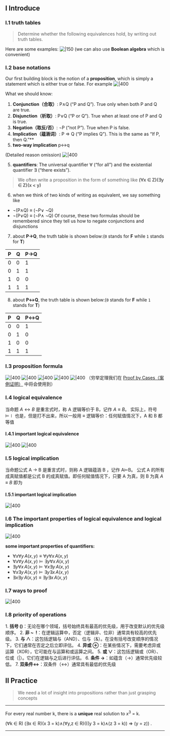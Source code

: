 ## I Introduce



### I.1 truth tables

> Determine whether the following equivalences hold, by writing out truth tables.

Here are some examples:
 ![|150](attachments/00-Preface.png) 
 (we can also use **Boolean algebra** which is convenient)
### I.2 base notations

Our first building block is the notion of a **proposition**, which is simply a statement which is either true or false.
For example
![|400](attachments/01-Propositional%20Logic.png)

What we should know:
1. **Conjunction（合取）**: P∧Q (“P and Q”). True only when both P and Q are true.
2. **Disjunction（析取）**: P∨Q (“P or Q”). True when at least one of P and Q is true.
3. **Negation（取反/否）**: ¬P (“not P”). True when P is false.
4. **Implication（蕴涵词）**: P ⇒ Q (“P implies Q”). This is the same as “If P, then Q.”**
5.   **two-way implication**  p↔q

 (Detailed reason omission)
 ![|400](attachments/00-Preface-1.png)
 
5. **quantifiers**: The universal quantifier ∀ (“for all”) and the existential quantifier ∃ (“there exists”).

> We often write a proposition in the form of something like **(∀x ∈ Z)(∃y ∈ Z)(x < y)**

6. when we think of two kinds of writing as equivalent, we say something like
- ¬(P∧Q) ≡ (¬P∨ ¬Q)
- ¬(P∨Q) ≡ (¬P∧ ¬Q)
Of course, these two formulas should be remembered since they tell us how to negate conjunctions and disjunctions

7. about **P→Q**, the truth table is shown below:(`0` stands for **F** while `1` stands for **T**)

| P   | Q   | P→Q |
| --- | --- | --- |
| 0   | 0   | 1   |
| 0   | 1   | 1   |
| 1   | 0   | 0   |
| 1   | 1   | 1   |
8. about **P↔Q**, the truth table is shown below:(`0` stands for **F** while `1` stands for **T**)

| P   | Q   | P↔Q |
| --- | --- | --- |
| 0   | 0   | 1   |
| 0   | 1   | 0   |
| 1   | 0   | 0   |
| 1   | 1   | 1   |

### I.3 proposition formula

![|400](attachments/01-Propositional%20Logic-1.png)
![|400](attachments/01-Propositional%20Logic-2.png)
![|400](attachments/01-Propositional%20Logic-3.png)
![|400](attachments/01-Propositional%20Logic-4.png)
![|400](attachments/01-Propositional%20Logic-11.png)
（穷举定理我们在 [Proof by Cases（案例证明）](02-Proof.md#Proof%20by%20Cases（案例证明）) 中将会使用到）
### I.4 logical equivalence

当命题 $A\longleftrightarrow B$ 是重言式时，称 A 逻辑等价于 B，记作 $A\equiv B$。
实际上，符号 ⊨∣ 也是，但是打不出来，所以一般用 $\equiv$
逻辑等价：任何赋值情况下，A 和 B 都等值
#### I.4.1 important logical equivalence

![|400](attachments/01-Propositional%20Logic-5.png)
![|400](attachments/01-Propositional%20Logic-6.png)
### I.5 logical implication

当命题公式 A $\to$ B 是重言式时，则称 A 逻辑蕴涵 B ，记作 A⊨B。
公式 A 的所有成真赋值都是公式 B 的成真赋值。即任何赋值情况下，只要 A 为真，则 B 为真
$A\equiv B$ 即为

#### I.5.1 important logical implication

![|400](attachments/01-Propositional%20Logic-7.png)

### I.6 The important properties of logical equivalence and logical implication

![|400](attachments/01-Propositional%20Logic-8.png)

**some important properties of quantifiers:**
- $\forall x \forall y \, A(x,y) \equiv \forall y \forall x \, A(x,y)$
- $\forall x \forall y \, A(x,y) \models \exists y \forall x \, A(x,y)$
- $\exists y \forall x \, A(x,y) \models \forall x \exists y \, A(x,y)$
- $\forall x \exists y \, A(x,y) \models \exists y \exists x \, A(x,y)$
- $\exists x \exists y \, A(x,y) \equiv \exists y \exists x \, A(x,y)$
### I.7 ways to proof

![|400](attachments/01-Propositional%20Logic-9.png)
### I.8 priority of operations

1. **括号 ()**：无论在哪个领域，括号始终具有最高的优先级，用于改变默认的优先级顺序。
2. **非 ~  !**：在逻辑运算中，否定（逻辑非、位非）通常具有较高的优先级。
3. **与 ∧**：这包括逻辑与（AND）、位与（&）。在没有括号改变顺序的情况下，它们通常在否定之后立即评估。
4. **异或 ⊕**：在某些情况下，需要考虑异或运算（XOR），它可能在与运算和或运算之间。
5. **或 ∨**：这包括逻辑或（OR）、位或（|）。它们在逻辑与之后进行评估。
6. **条件 →**：如蕴含（→）通常优先级较低。
7. **双条件↔**：双条件（↔）通常具有最低的优先级

## II Practice

> We need a lot of insight into propositions rather than just grasping concepts

---

For every real number k, there is a **unique** real solution to $x^{3}$ = k.

(∀k ∈ R) (∃x ∈ R)(x 3 = k)∧(∀y,z ∈ R)(((y 3 = k)∧(z 3 = k)) ⇒ (y = z)) .

---

